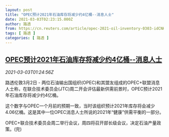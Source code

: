 ```yaml
---
layout: post
title: "OPEC预计2021年石油库存将减少约4亿桶--消息人士"
date: 2021-03-03T02:23:15.000Z
author: 路透
from: https://cn.reuters.com/article/opec-2021-oil-inventory-0303-idCNKCS2AV046
tags: [ 路透 ]
categories: [ 路透 ]
---
```

<!--1614738195000-->
[OPEC预计2021年石油库存将减少约4亿桶--消息人士](https://cn.reuters.com/article/opec-2021-oil-inventory-0303-idCNKCS2AV046)
------

<div>
<div><i>2021-03-03T01:24:56Z</i></div><p>路透伦敦3月2日 - 两位石油输出国组织(OPEC)和其盟友组成的OPEC+联盟消息人士称，在联合技术委员会(JTC)周二开会评估最新供需前景时，OPEC预计2021年石油库存将减少约4亿桶。</p><p>这个数字与OPEC一个月前的预期一致，当时该组织预计2021年库存将会减少4.06亿桶。这是其中一位OPEC消息人士所说的2021年“健康”供需平衡的一部分。</p><p>OPEC+联合技术委员会周二举行会议，周四将召开部长级会议，决定石油产量政策。(完)</p>
</div>
